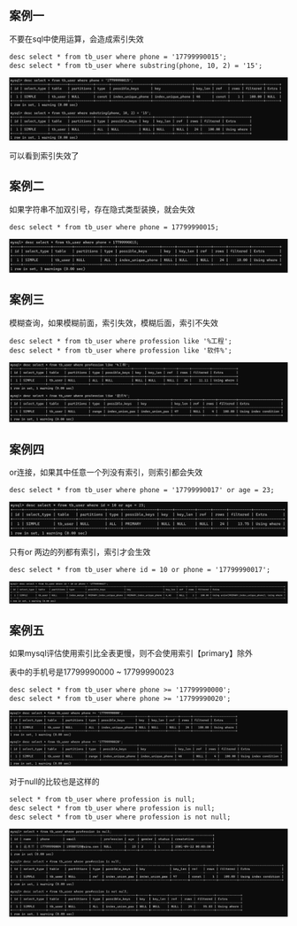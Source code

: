 ## 案例一

不要在sql中使用运算，会造成索引失效

```mysql
desc select * from tb_user where phone = '17799990015';
desc select * from tb_user where substring(phone, 10, 2) = '15';
```

![image-20230418121134427](image/6.%E7%B4%A2%E5%BC%95%E5%A4%B1%E6%95%88/image-20230418121134427.png)

可以看到索引失效了

## 案例二

如果字符串不加双引号，存在隐式类型装换，就会失效

```mysql
desc select * from tb_user where phone = 17799990015;
```

![image-20230418121411578](image/6.%E7%B4%A2%E5%BC%95%E5%A4%B1%E6%95%88/image-20230418121411578.png)

## 案例三

模糊查询，如果模糊前面，索引失效，模糊后面，索引不失效

```mysql
desc select * from tb_user where profession like '%工程';
desc select * from tb_user where profession like '软件%';
```

![image-20230418124612074](image/6.%E7%B4%A2%E5%BC%95%E5%A4%B1%E6%95%88/image-20230418124612074.png)

## 案例四

or连接，如果其中任意一个列没有索引，则索引都会失效

```mysql
desc select * from tb_user where phone = '17799990017' or age = 23;
```

![image-20230418125930099](image/6.%E7%B4%A2%E5%BC%95%E5%A4%B1%E6%95%88/image-20230418125930099.png)

只有or 两边的列都有索引，索引才会生效

```mysql
desc select * from tb_user where id = 10 or phone = '17799990017';
```

![image-20230418130005855](image/6.%E7%B4%A2%E5%BC%95%E5%A4%B1%E6%95%88/image-20230418130005855.png)

## 案例五

如果mysql评估使用索引比全表更慢，则不会使用索引【primary】除外

表中的手机号是17799990000 ~ 17799990023

```mysql
desc select * from tb_user where phone >= '17799990000';
desc select * from tb_user where phone >= '17799990020';
```

![image-20230418131859814](image/6.%E7%B4%A2%E5%BC%95%E5%A4%B1%E6%95%88/image-20230418131859814.png)

对于null的比较也是这样的

```mysql
select * from tb_user where profession is null;
desc select * from tb_user where profession is null;
desc select * from tb_user where profession is not null;
```

![image-20230418132446876](image/6.%E7%B4%A2%E5%BC%95%E5%A4%B1%E6%95%88/image-20230418132446876.png)